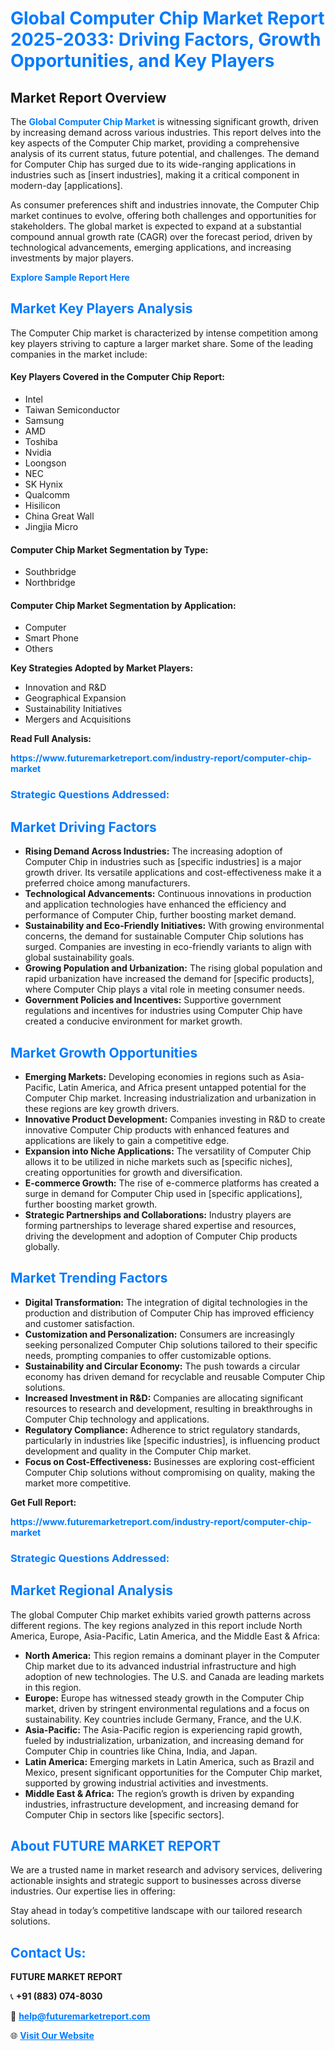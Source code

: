 <h1 style="color: #007BFF;">Global Computer Chip Market Report 2025-2033: Driving Factors, Growth Opportunities, and Key Players</h1>

<section id="overview">
<h2>Market Report Overview</h2>
<p>The <a href="https://www.futuremarketreport.com/industry-report/computer-chip-market" style="color: #007BFF; text-decoration: none;"><strong>Global Computer Chip Market</strong></a> is witnessing significant growth, driven by increasing demand across various industries. This report delves into the key aspects of the Computer Chip market, providing a comprehensive analysis of its current status, future potential, and challenges. The demand for Computer Chip has surged due to its wide-ranging applications in industries such as [insert industries], making it a critical component in modern-day [applications].</p>
<p>As consumer preferences shift and industries innovate, the Computer Chip market continues to evolve, offering both challenges and opportunities for stakeholders. The global market is expected to expand at a substantial compound annual growth rate (CAGR) over the forecast period, driven by technological advancements, emerging applications, and increasing investments by major players.</p>
</section>

<section id="overview">
<p><a href="https://www.futuremarketreport.com/request-sample/reportId=75692" style="color: #007BFF; text-decoration: none;"><strong>Explore Sample Report Here</strong></a></p>
</section>

<section id="key-players">
<h2 style="color: #007BFF;">Market Key Players Analysis</h2>
<p>The Computer Chip market is characterized by intense competition among key players striving to capture a larger market share. Some of the leading companies in the market include:</p>
<h4>Key Players Covered in the Computer Chip Report:</h4>
<ul><li>Intel</li><li>Taiwan Semiconductor</li><li>Samsung</li><li>AMD</li><li>Toshiba</li><li>Nvidia</li><li>Loongson</li><li>NEC</li><li>SK Hynix</li><li>Qualcomm</li><li>Hisilicon</li><li>China Great Wall</li><li>Jingjia Micro</li></ul>
<h4>Computer Chip Market Segmentation by Type:</h4>
<ul><li>Southbridge</li><li>Northbridge</li></ul>

<h4>Computer Chip Market Segmentation by Application:</h4>
<ul><li>Computer</li><li>Smart Phone</li><li>Others</li></ul>
<p><strong>Key Strategies Adopted by Market Players:</strong></p>
<ul>
<li>Innovation and R&D</li>
<li>Geographical Expansion</li>
<li>Sustainability Initiatives</li>
<li>Mergers and Acquisitions</li>
</ul>
</section>

<section>
<p><strong>Read Full Analysis: </strong></p><a href="https://www.futuremarketreport.com/industry-report/computer-chip-market" style="color: #007BFF; text-decoration: none;"><strong>https://www.futuremarketreport.com/industry-report/computer-chip-market</strong></a>
<h3 style="color: #007BFF;">Strategic Questions Addressed:</h3>
</section>

<section id="driving-factors">
<h2 style="color: #007BFF;">Market Driving Factors</h2>
<ul>
<li><strong>Rising Demand Across Industries:</strong> The increasing adoption of Computer Chip in industries such as [specific industries] is a major growth driver. Its versatile applications and cost-effectiveness make it a preferred choice among manufacturers.</li>
<li><strong>Technological Advancements:</strong> Continuous innovations in production and application technologies have enhanced the efficiency and performance of Computer Chip, further boosting market demand.</li>
<li><strong>Sustainability and Eco-Friendly Initiatives:</strong> With growing environmental concerns, the demand for sustainable Computer Chip solutions has surged. Companies are investing in eco-friendly variants to align with global sustainability goals.</li>
<li><strong>Growing Population and Urbanization:</strong> The rising global population and rapid urbanization have increased the demand for [specific products], where Computer Chip plays a vital role in meeting consumer needs.</li>
<li><strong>Government Policies and Incentives:</strong> Supportive government regulations and incentives for industries using Computer Chip have created a conducive environment for market growth.</li>
</ul>
</section>

<section id="growth-opportunities">
<h2 style="color: #007BFF;">Market Growth Opportunities</h2>
<ul>
<li><strong>Emerging Markets:</strong> Developing economies in regions such as Asia-Pacific, Latin America, and Africa present untapped potential for the Computer Chip market. Increasing industrialization and urbanization in these regions are key growth drivers.</li>
<li><strong>Innovative Product Development:</strong> Companies investing in R&D to create innovative Computer Chip products with enhanced features and applications are likely to gain a competitive edge.</li>
<li><strong>Expansion into Niche Applications:</strong> The versatility of Computer Chip allows it to be utilized in niche markets such as [specific niches], creating opportunities for growth and diversification.</li>
<li><strong>E-commerce Growth:</strong> The rise of e-commerce platforms has created a surge in demand for Computer Chip used in [specific applications], further boosting market growth.</li>
<li><strong>Strategic Partnerships and Collaborations:</strong> Industry players are forming partnerships to leverage shared expertise and resources, driving the development and adoption of Computer Chip products globally.</li>
</ul>
</section>

<section id="trending-factors">
<h2 style="color: #007BFF;">Market Trending Factors</h2>
<ul>
<li><strong>Digital Transformation:</strong> The integration of digital technologies in the production and distribution of Computer Chip has improved efficiency and customer satisfaction.</li>
<li><strong>Customization and Personalization:</strong> Consumers are increasingly seeking personalized Computer Chip solutions tailored to their specific needs, prompting companies to offer customizable options.</li>
<li><strong>Sustainability and Circular Economy:</strong> The push towards a circular economy has driven demand for recyclable and reusable Computer Chip solutions.</li>
<li><strong>Increased Investment in R&D:</strong> Companies are allocating significant resources to research and development, resulting in breakthroughs in Computer Chip technology and applications.</li>
<li><strong>Regulatory Compliance:</strong> Adherence to strict regulatory standards, particularly in industries like [specific industries], is influencing product development and quality in the Computer Chip market.</li>
<li><strong>Focus on Cost-Effectiveness:</strong> Businesses are exploring cost-efficient Computer Chip solutions without compromising on quality, making the market more competitive.</li>
</ul>
</section>

<section>
<p><strong>Get Full Report: </strong></p><a href="https://www.futuremarketreport.com/industry-report/computer-chip-market" style="color: #007BFF; text-decoration: none;"><strong>https://www.futuremarketreport.com/industry-report/computer-chip-market</strong></a>
<h3 style="color: #007BFF;">Strategic Questions Addressed:</h3>
</section>


<section id="regional-analysis">
<h2 style="color: #007BFF;">Market Regional Analysis</h2>
<p>The global Computer Chip market exhibits varied growth patterns across different regions. The key regions analyzed in this report include North America, Europe, Asia-Pacific, Latin America, and the Middle East & Africa:</p>
<ul>
<li><strong>North America:</strong> This region remains a dominant player in the Computer Chip market due to its advanced industrial infrastructure and high adoption of new technologies. The U.S. and Canada are leading markets in this region.</li>
<li><strong>Europe:</strong> Europe has witnessed steady growth in the Computer Chip market, driven by stringent environmental regulations and a focus on sustainability. Key countries include Germany, France, and the U.K.</li>
<li><strong>Asia-Pacific:</strong> The Asia-Pacific region is experiencing rapid growth, fueled by industrialization, urbanization, and increasing demand for Computer Chip in countries like China, India, and Japan.</li>
<li><strong>Latin America:</strong> Emerging markets in Latin America, such as Brazil and Mexico, present significant opportunities for the Computer Chip market, supported by growing industrial activities and investments.</li>
<li><strong>Middle East & Africa:</strong> The region’s growth is driven by expanding industries, infrastructure development, and increasing demand for Computer Chip in sectors like [specific sectors].</li>
</ul>
</section>

<footer>
<h2 style="color: #007BFF;">About FUTURE MARKET REPORT</h2>
<p>We are a trusted name in market research and advisory services, delivering actionable insights and strategic support to businesses across diverse industries. Our expertise lies in offering:</p>

<p>Stay ahead in today’s competitive landscape with our tailored research solutions.</p>

<h2 style="color: #007BFF;">Contact Us:</h2>
<p><strong>FUTURE MARKET REPORT</strong></p>
<p>📞 <strong>+91 (883) 074-8030</strong></p>
<p>📧 <strong><a href="mailto:help@futuremarketreport.com" style="color: #007BFF;">help@futuremarketreport.com</a></strong></p>
<p>🌐 <strong><a href="https://www.futuremarketreport.com/" style="color: #007BFF;">Visit Our Website</a></strong></p>
</footer>